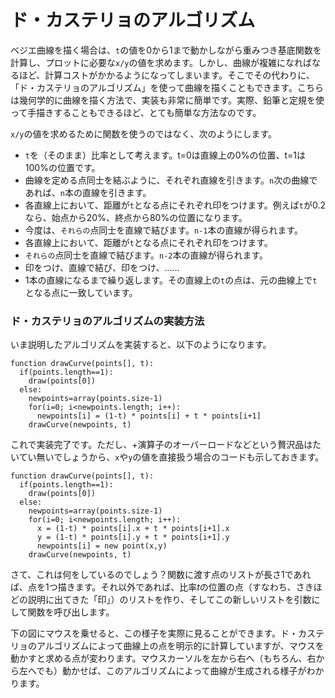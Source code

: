 # ド・カステリョのアルゴリズム

ベジエ曲線を描く場合は、`t`の値を0から1まで動かしながら重みつき基底関数を計算し、プロットに必要な`x/y`の値を求めます。しかし、曲線が複雑になればなるほど、計算コストがかかるようになってしまいます。そこでその代わりに、「ド・カステリョのアルゴリズム」を使って曲線を描くこともできます。こちらは幾何学的に曲線を描く方法で、実装も非常に簡単です。実際、鉛筆と定規を使って手描きすることもできるほど、とても簡単な方法なのです。

`x/y`の値を求めるために関数を使うのではなく、次のようにします。

- `t`を（そのまま）比率として考えます。t=0は直線上の0%の位置、t=1は100%の位置です。
- 曲線を定める点同士を結ぶように、それぞれ直線を引きます。`n`次の曲線であれば、`n`本の直線を引きます。
- 各直線上において、距離が`t`となる点にそれぞれ印をつけます。例えば`t`が0.2なら、始点から20%、終点から80%の位置になります。
- 今度は、`それらの`点同士を直線で結びます。`n-1`本の直線が得られます。
- 各直線上において、距離が`t`となる点にそれぞれ印をつけます。
- `それらの`点同士を直線で結びます。`n-2`本の直線が得られます。
- 印をつけ、直線で結び、印をつけ、……
- 1本の直線になるまで繰り返します。その直線上の`t`の点は、元の曲線上で`t`となる点に一致しています。

<div className="howtocode">

### ド・カステリョのアルゴリズムの実装方法

いま説明したアルゴリズムを実装すると、以下のようになります。

```
function drawCurve(points[], t):
  if(points.length==1):
    draw(points[0])
  else:
    newpoints=array(points.size-1)
    for(i=0; i<newpoints.length; i++):
      newpoints[i] = (1-t) * points[i] + t * points[i+1]
    drawCurve(newpoints, t)
```

これで実装完了です。ただし、+演算子のオーバーロードなどという贅沢品はたいてい無いでしょうから、`x`や`y`の値を直接扱う場合のコードも示しておきます。

```
function drawCurve(points[], t):
  if(points.length==1):
    draw(points[0])
  else:
    newpoints=array(points.size-1)
    for(i=0; i<newpoints.length; i++):
      x = (1-t) * points[i].x + t * points[i+1].x
      y = (1-t) * points[i].y + t * points[i+1].y
      newpoints[i] = new point(x,y)
    drawCurve(newpoints, t)
```

さて、これは何をしているのでしょう？関数に渡す点のリストが長さ1であれば、点を1つ描きます。それ以外であれば、比率<i>t</i>の位置の点（すなわち、さきほどの説明に出てきた「印」）のリストを作り、そしてこの新しいリストを引数にして関数を呼び出します。

</div>

下の図にマウスを乗せると、この様子を実際に見ることができます。ド・カステリョのアルゴリズムによって曲線上の点を明示的に計算していますが、マウスを動かすと求める点が変わります。マウスカーソルを左から右へ（もちろん、右から左へでも）動かせば、このアルゴリズムによって曲線が生成される様子がわかります。

<Graphic title="ド・カステリョのアルゴリズムで曲線をたどる" setup={this.setup} draw={this.draw}/>
